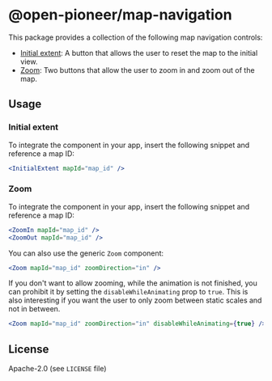 # @open-pioneer/map-navigation

This package provides a collection of the following map navigation controls:

-   [Initial extent](#initial-extent): A button that allows the user to reset the map to the initial view.
-   [Zoom](#zoom): Two buttons that allow the user to zoom in and zoom out of the map.

## Usage

### Initial extent

To integrate the component in your app, insert the following snippet and reference a map ID:

```jsx
<InitialExtent mapId="map_id" />
```

### Zoom

To integrate the component in your app, insert the following snippet and reference a map ID:

```jsx
<ZoomIn mapId="map_id" />
<ZoomOut mapId="map_id" />
```

You can also use the generic `Zoom` component:

```jsx
<Zoom mapId="map_id" zoomDirection="in" />
```

If you don't want to allow zooming, while the animation is not finished,
you can prohibit it by setting the `disableWhileAnimating` prop to `true`.
This is also interesting if you want the user to only zoom between static scales and not in between.

```jsx
<Zoom mapId="map_id" zoomDirection="in" disableWhileAnimating={true} />
```

## License

Apache-2.0 (see `LICENSE` file)
